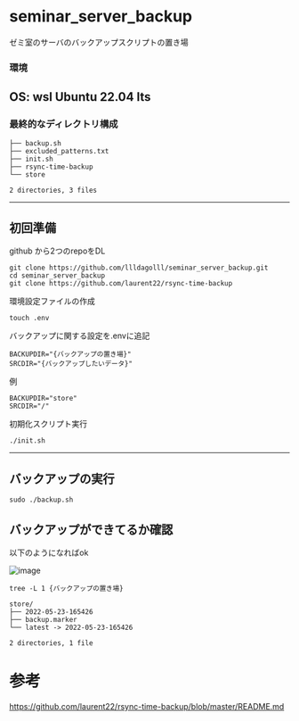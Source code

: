 # seminar_server_backup
ゼミ室のサーバのバックアップスクリプトの置き場
### 環境
OS: wsl Ubuntu 22.04 lts  
---
### 最終的なディレクトリ構成
```
├── backup.sh
├── excluded_patterns.txt
├── init.sh
├── rsync-time-backup
└── store

2 directories, 3 files
```
---


## 初回準備
github から2つのrepoをDL
```
git clone https://github.com/llldagolll/seminar_server_backup.git
cd seminar_server_backup
git clone https://github.com/laurent22/rsync-time-backup
```    
環境設定ファイルの作成  
```
touch .env
```  

バックアップに関する設定を.envに追記
``` bash:.env
BACKUPDIR="{バックアップの置き場}"
SRCDIR="{バックアップしたいデータ}"
```

例  
```
BACKUPDIR="store"
SRCDIR="/"
```


初期化スクリプト実行  
```
./init.sh
```
---  
## バックアップの実行  
```
sudo ./backup.sh
```

## バックアップができてるか確認  
以下のようになればok  

![image](https://user-images.githubusercontent.com/72905484/169770602-23e53f44-34c8-46a5-b4ea-8884f8d7164f.png)  

```  
tree -L 1 {バックアップの置き場}  
```  


```
store/
├── 2022-05-23-165426
├── backup.marker
└── latest -> 2022-05-23-165426

2 directories, 1 file
```


# 参考  
https://github.com/laurent22/rsync-time-backup/blob/master/README.md
